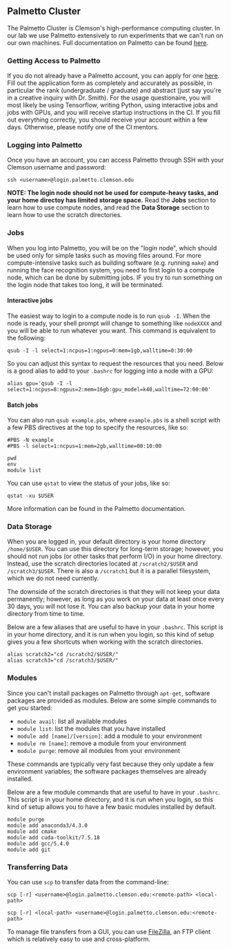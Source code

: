 ## Palmetto Cluster

The Palmetto Cluster is Clemson's high-performance computing cluster. In our lab we use Palmetto extensively to run experiments that we can't run on our own machines. Full documentation on Palmetto can be found [here](https://www.palmetto.clemson.edu/palmetto/).

### Getting Access to Palmetto

If you do not already have a Palmetto account, you can apply for one [here](https://citi.sites.clemson.edu/new-account/). Fill out the application form as completely and accurately as possible, in particular the rank (undergraduate / graduate) and abstract (just say you're in a creative inquiry with Dr. Smith). For the usage questionaire, you will most likely be using Tensorflow, writing Python, using interactive jobs and jobs with GPUs, and you will receive startup instructions in the CI. If you fill out everything correctly, you should receive your account within a few days. Otherwise, please notify one of the CI mentors.

### Logging into Palmetto

Once you have an account, you can access Palmetto through SSH with your Clemson username and password:
```
ssh <username>@login.palmetto.clemson.edu
```

__NOTE: The login node should not be used for compute-heavy tasks, and your home directoy has limited storage space.__ Read the __Jobs__ section to learn how to use compute nodes, and read the __Data Storage__ section to learn how to use the scratch directories.

### Jobs

When you log into Palmetto, you will be on the "login node", which should be used only for simple tasks such as moving files around. For more compute-intensive tasks such as building software (e.g. running `make`) and running the face recognition system, you need to first login to a compute node, which can be done by submitting jobs. IF you try to run something on the login node that takes too long, it will be terminated.

#### Interactive jobs

The easiest way to login to a compute node is to run `qsub -I`. When the node is ready, your shell prompt will change to something like `nodeXXXX` and you will be able to run whatever you want. This command is equivalent to the following:
```
qsub -I -l select=1:ncpus=1:ngpus=0:mem=1gb,walltime=0:30:00
```

So you can adjust this syntax to request the resources that you need. Below is a good alias to add to your `.bashrc` for logging into a node with a GPU:
```
alias gpu='qsub -I -l select=1:ncpus=8:ngpus=2:mem=16gb:gpu_model=k40,walltime=72:00:00'
```

#### Batch jobs

You can also run `qsub example.pbs`, where `example.pbs` is a shell script with a few PBS directives at the top to specify the resources, like so:
```
#PBS -N example
#PBS -l select=1:ncpus=1:mem=2gb,walltime=00:10:00

pwd
env
module list
```

You can use `qstat` to view the status of your jobs, like so:
```
qstat -xu $USER
```

More information can be found in the Palmetto documentation.

### Data Storage

When you are logged in, your default directory is your home directory `/home/$USER`. You can use this directory for long-term storage; however, you should not run jobs (or other tasks that perform I/O) in your home directory. Instead, use the scratch directories located at `/scratch2/$USER` and `/scratch3/$USER`. There is also a `/scratch1` but it is a parallel filesystem, which we do not need currently.

The downside of the scratch directories is that they will not keep your data permanently; however, as long as you work on your data at least once every 30 days, you will not lose it. You can also backup your data in your home directory from time to time.

Below are a few aliases that are useful to have in your `.bashrc`. This script is in your home directory, and it is run when you login, so this kind of setup gives you a few shortcuts when working with the scratch directories.
```
alias scratch2="cd /scratch2/$USER/"
alias scratch3="cd /scratch3/$USER/"
```

### Modules

Since you can't install packages on Palmetto through `apt-get`, software packages are provided as modules. Below are some simple commands to get you started:

- `module avail`: list all available modules
- `module list`: list the modules that you have installed
- `module add [name]/[version]`: add a module to your environment
- `module rm [name]`: remove a module from your environment
- `module purge`: remove all modules from your environment

These commands are typically very fast because they only update a few environment variables; the software packages themselves are already installed.

Below are a few module commands that are useful to have in your `.bashrc`. This script is in your home directory, and it is run when you login, so this kind of setup allows you to have a few basic modules installed by default.
```
module purge
module add anaconda3/4.3.0
module add cmake
module add cuda-toolkit/7.5.18
module add gcc/5.4.0
module add git
```

### Transferring Data

You can use `scp` to transfer data from the command-line:
```
scp [-r] <username>@login.palmetto.clemson.edu:<remote-path> <local-path>

scp [-r] <local-path> <username>@login.palmetto.clemson.edu:<remote-path>
```

To manage file transfers from a GUI, you can use [FileZilla](https://filezilla-project.org/), an FTP client which is relatively easy to use and cross-platform.
